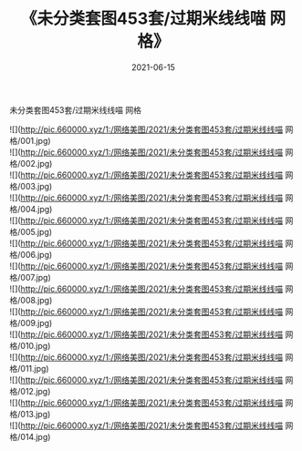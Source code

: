 ﻿---
layout: post
title:  《未分类套图453套/过期米线线喵 网格》
date:   2021-06-15
img: http://pic.660000.xyz/1:/网络美图/2021/未分类套图453套/过期米线线喵 网格/000.jpg
categories: [美女, 清纯, 唯美]
---

未分类套图453套/过期米线线喵 网格

 ![](http://pic.660000.xyz/1:/网络美图/2021/未分类套图453套/过期米线线喵 网格/001.jpg) <br>![](http://pic.660000.xyz/1:/网络美图/2021/未分类套图453套/过期米线线喵 网格/002.jpg) <br>![](http://pic.660000.xyz/1:/网络美图/2021/未分类套图453套/过期米线线喵 网格/003.jpg) <br>![](http://pic.660000.xyz/1:/网络美图/2021/未分类套图453套/过期米线线喵 网格/004.jpg) <br>![](http://pic.660000.xyz/1:/网络美图/2021/未分类套图453套/过期米线线喵 网格/005.jpg) <br>![](http://pic.660000.xyz/1:/网络美图/2021/未分类套图453套/过期米线线喵 网格/006.jpg) <br>![](http://pic.660000.xyz/1:/网络美图/2021/未分类套图453套/过期米线线喵 网格/007.jpg) <br>![](http://pic.660000.xyz/1:/网络美图/2021/未分类套图453套/过期米线线喵 网格/008.jpg) <br>![](http://pic.660000.xyz/1:/网络美图/2021/未分类套图453套/过期米线线喵 网格/009.jpg) <br>![](http://pic.660000.xyz/1:/网络美图/2021/未分类套图453套/过期米线线喵 网格/010.jpg) <br>![](http://pic.660000.xyz/1:/网络美图/2021/未分类套图453套/过期米线线喵 网格/011.jpg) <br>![](http://pic.660000.xyz/1:/网络美图/2021/未分类套图453套/过期米线线喵 网格/012.jpg) <br>![](http://pic.660000.xyz/1:/网络美图/2021/未分类套图453套/过期米线线喵 网格/013.jpg) <br>![](http://pic.660000.xyz/1:/网络美图/2021/未分类套图453套/过期米线线喵 网格/014.jpg) <br>